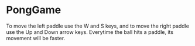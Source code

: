 # PongGame
 To move the left paddle use the W and S keys, and to move the right paddle use the Up and Down arrow keys. Everytime the ball hits a paddle, its movement will be faster.
